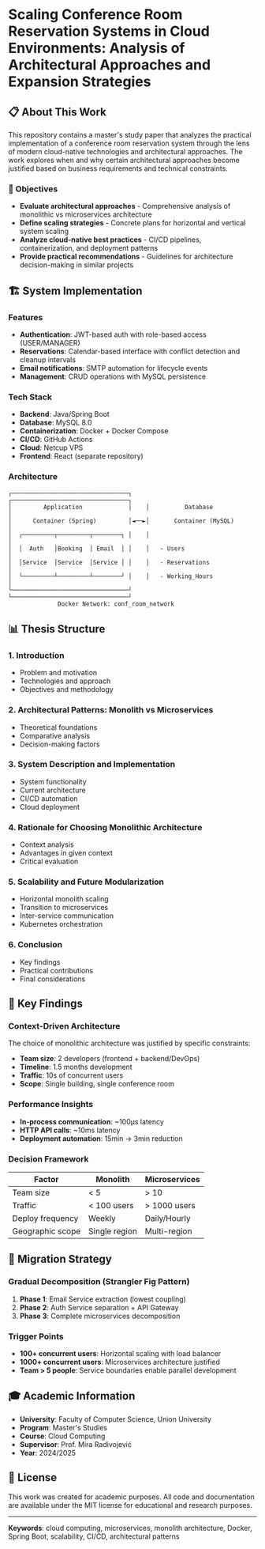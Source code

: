# Scaling Conference Room Reservation Systems in Cloud Environments: Analysis of Architectural Approaches and Expansion Strategies

## 📋 About This Work

This repository contains a master's study paper that analyzes the practical implementation of a conference room reservation system through the lens of modern cloud-native technologies and architectural approaches. The work explores when and why certain architectural approaches become justified based on business requirements and technical constraints.

### 🎯 Objectives

- **Evaluate architectural approaches** - Comprehensive analysis of monolithic vs microservices architecture
- **Define scaling strategies** - Concrete plans for horizontal and vertical system scaling
- **Analyze cloud-native best practices** - CI/CD pipelines, containerization, and deployment patterns
- **Provide practical recommendations** - Guidelines for architecture decision-making in similar projects

## 🏗️ System Implementation

### Features
- **Authentication**: JWT-based auth with role-based access (USER/MANAGER)
- **Reservations**: Calendar-based interface with conflict detection and cleanup intervals
- **Email notifications**: SMTP automation for lifecycle events
- **Management**: CRUD operations with MySQL persistence

### Tech Stack
- **Backend**: Java/Spring Boot
- **Database**: MySQL 8.0
- **Containerization**: Docker + Docker Compose
- **CI/CD**: GitHub Actions
- **Cloud**: Netcup VPS
- **Frontend**: React (separate repository)

### Architecture
```
┌─────────────────────────────────┐    ┌─────────────────────────────────┐
│         Application             │    │          Database               │
│      Container (Spring)         │◄──►│       Container (MySQL)         │
│  ┌─────────┬─────────┬────────┐ │    │                                 │
│  │  Auth   │Booking  │ Email  │ │    │   - Users                       │
│  │Service  │Service  │Service │ │    │   - Reservations                │
│  └─────────┴─────────┴────────┘ │    │   - Working_Hours               │
└─────────────────────────────────┘    └─────────────────────────────────┘
              Docker Network: conf_room_network
```

## 📊 Thesis Structure

### 1. Introduction
- Problem and motivation
- Technologies and approach
- Objectives and methodology

### 2. Architectural Patterns: Monolith vs Microservices
- Theoretical foundations
- Comparative analysis
- Decision-making factors

### 3. System Description and Implementation
- System functionality
- Current architecture
- CI/CD automation
- Cloud deployment

### 4. Rationale for Choosing Monolithic Architecture
- Context analysis
- Advantages in given context
- Critical evaluation

### 5. Scalability and Future Modularization
- Horizontal monolith scaling
- Transition to microservices
- Inter-service communication
- Kubernetes orchestration

### 6. Conclusion
- Key findings
- Practical contributions
- Final considerations

## 🔑 Key Findings

### Context-Driven Architecture
The choice of monolithic architecture was justified by specific constraints:
- **Team size**: 2 developers (frontend + backend/DevOps)
- **Timeline**: 1.5 months development
- **Traffic**: 10s of concurrent users
- **Scope**: Single building, single conference room

### Performance Insights
- **In-process communication**: ~100μs latency
- **HTTP API calls**: ~10ms latency
- **Deployment automation**: 15min → 3min reduction

### Decision Framework
| **Factor** | **Monolith** | **Microservices** |
|------------|--------------|------------------|
| Team size | < 5 | > 10 |
| Traffic | < 100 users | > 1000 users |
| Deploy frequency | Weekly | Daily/Hourly |
| Geographic scope | Single region | Multi-region |

## 🚀 Migration Strategy

### Gradual Decomposition (Strangler Fig Pattern)
1. **Phase 1**: Email Service extraction (lowest coupling)
2. **Phase 2**: Auth Service separation + API Gateway
3. **Phase 3**: Complete microservices decomposition

### Trigger Points
- **100+ concurrent users**: Horizontal scaling with load balancer
- **1000+ concurrent users**: Microservices architecture justified
- **Team > 5 people**: Service boundaries enable parallel development

## 🎓 Academic Information

- **University**: Faculty of Computer Science, Union University
- **Program**: Master's Studies
- **Course**: Cloud Computing
- **Supervisor**: Prof. Mira Radivojević
- **Year**: 2024/2025

## 📄 License

This work was created for academic purposes. All code and documentation are available under the MIT license for educational and research purposes.

---

**Keywords**: cloud computing, microservices, monolith architecture, Docker, Spring Boot, scalability, CI/CD, architectural patterns
